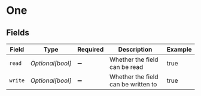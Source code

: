 # One


## Fields

| Field                               | Type                                | Required                            | Description                         | Example                             |
| ----------------------------------- | ----------------------------------- | ----------------------------------- | ----------------------------------- | ----------------------------------- |
| `read`                              | *Optional[bool]*                    | :heavy_minus_sign:                  | Whether the field can be read       | true                                |
| `write`                             | *Optional[bool]*                    | :heavy_minus_sign:                  | Whether the field can be written to | true                                |